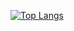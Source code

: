 [![Top Langs](https://github-readme-stats.vercel.app/api/top-langs/?username=victorpothin&langs_count=8)](https://github.com/anuraghazra/github-readme-stats)
